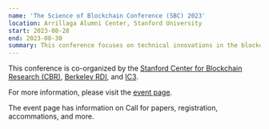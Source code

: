 ```yaml
---
name: 'The Science of Blockchain Conference (SBC) 2023'
location: Arrillaga Alumni Center, Stanford University
start: 2023-08-28
end: 2023-08-30
summary: This conference focuses on technical innovations in the blockchain ecosystem, and brings together researchers and practioners working in the space. We are interested in the application of cryptography, decentralized protocols, formal  methods, and empirical analysis, to improving the security and scalability of blockchain deployments. We aim to foster collaboration among practitioners and researchers working on blockchain protocol development, cryptography, distributed systems, secure computing, crypto-economics, and economic risk analysis.
---
```




This conference is co-organized by the <a href="http://cbr.stanford.edu">Stanford Center for Blockchain Research (CBR)</a>, <a href="https://rdi.berkeley.edu/">Berkeley RDI</a>, and <a href="https://www.initc3.org/">IC3</a>.

For more information, please visit the <a href="https://cbr.stanford.edu/sbc23/">event page</a>. 

The event page has information on Call for papers, registration, accommations, and more. 
